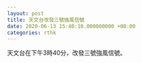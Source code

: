 ```yaml
---
layout: post
title: 天文台改發三號強風信號
date: 2020-06-13 15:40:10.000000000 +08:00
categories: rthk
---
```


天文台在下午3時40分，改發三號強風信號。
